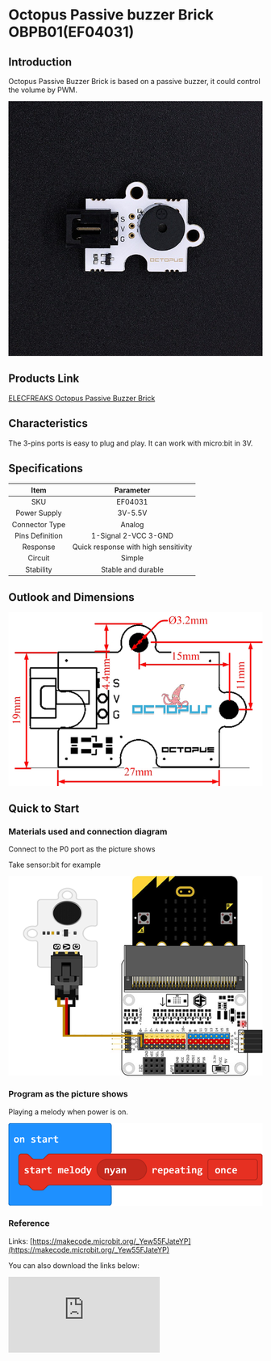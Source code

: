 # Octopus Passive buzzer Brick OBPB01(EF04031)

## Introduction

 Octopus Passive Buzzer Brick is based on a passive buzzer, it could control the volume by PWM.

 ![](./images/0G3EEXg.jpg)

## Products Link

[ELECFREAKS Octopus Passive Buzzer Brick](https://shop.elecfreaks.com/products/elecfreaks-octopus-passive-buzzer-brick?_pos=1&_sid=a04baba3d&_ss=r)

## Characteristics

 The 3-pins ports is easy to plug and play.
 It can work with micro:bit in 3V.

## Specifications


Item | Parameter
:-: | :-:
SKU|EF04031
Power Supply|3V-5.5V
Connector Type|Analog
Pins Definition|1-Signal 2-VCC 3-GND
Response|Quick response with high sensitivity
Circuit|Simple
Stability|Stable and durable

## Outlook and Dimensions


![](./images/bsmWrzk.jpg)

## Quick to Start


### Materials used and connection diagram

 Connect to the P0 port as the picture shows

  Take sensor:bit for example

 ![](./images/wqD4VuO.png)

### Program as the picture shows

 Playing a melody when power is on.

 ![](./images/KjnioxB.png)

### Reference

Links: [https://makecode.microbit.org/_Yew55FJateYP](https://makecode.microbit.org/_Yew55FJateYP)

You can also download the links below:


<div
    style={{
        position: 'relative',
        paddingBottom: '60%',
        overflow: 'hidden',
    }}
>
    <iframe
        src="https://makecode.microbit.org/_Yew55FJateYP"
        frameborder="0"
        sandbox="allow-popups allow-forms allow-scripts allow-same-origin"
        style={{
            position: 'absolute',
            width: '100%',
            height: '100%',
        }}
    />
</div>


### Result
 The buzzer is playing a melody when power is on.

## Relevant Cases


## Technique Files
